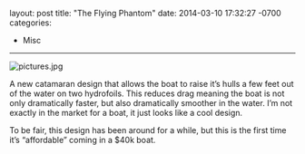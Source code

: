 layout: post
title:  "The Flying Phantom"
date:   2014-03-10 17:32:27 -0700
categories:
  - Misc
---

  ![pictures.jpg](/attachments/8bc6eb852b79916eb79889ae462a0dd5/image.png)  

 A new catamaran design that allows the boat to raise it’s hulls a few feet out of the water on two hydrofoils. This reduces drag meaning the boat is not only dramatically faster, but also dramatically smoother in the water. I’m not exactly in the market for a boat, it just looks like a cool design. 

 To be fair, this design has been around for a while, but this is the first time it’s “affordable” coming in a $40k boat. 

 
